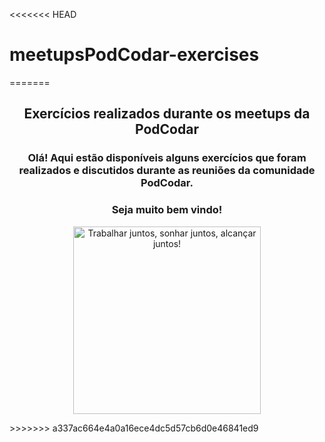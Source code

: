 <<<<<<< HEAD
# meetupsPodCodar-exercises
=======
## <h2 align= "center"> Exercícios realizados durante os meetups da PodCodar </h2>
### <p align = "center"> Olá! Aqui estão disponíveis alguns exercícios que foram realizados e discutidos durante as reuniões da comunidade PodCodar. </p>



### <p align="center">  Seja muito bem vindo! </p>
<p align = "center">
<img alt= "Trabalhar juntos, sonhar juntos, alcançar juntos!" src = "https://media.giphy.com/media/Ie4JZukSZWIT1q4VE3/giphy.gif" width="300"/>
</p>
>>>>>>> a337ac664e4a0a16ece4dc5d57cb6d0e46841ed9
